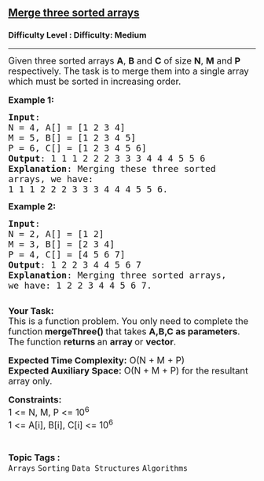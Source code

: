 <h2><a href="https://www.geeksforgeeks.org/problems/merge-three-sorted-arrays-1587115620/1?page=1&difficulty=Medium&status=unsolved,attempted&sortBy=accuracy">Merge three sorted arrays</a></h2><h3>Difficulty Level : Difficulty: Medium</h3><hr><div class="problems_problem_content__Xm_eO"><p><span style="font-size:18px">Given three sorted arrays <strong>A</strong>, <strong>B</strong> and <strong>C</strong> of size <strong>N</strong>, <strong>M</strong> and <strong>P</strong> respectively. The task is to merge them into a single array which must be sorted in increasing order.</span><br>
<br>
<span style="font-size:18px"><strong>Example 1:</strong></span></p>

<pre><span style="font-size:18px"><strong>Input</strong>: 
N = 4, A[] = [1 2 3 4] 
M = 5, B[] = [1 2 3 4 5] 
P = 6, C[] = [1 2 3 4 5 6]
<strong>Output</strong>: 1 1 1 2 2 2 3 3 3 4 4 4 5 5 6
<strong>Explanation</strong>: Merging these three sorted 
arrays, we have: 
1 1 1 2 2 2 3 3 3 4 4 4 5 5 6.</span></pre>

<p><span style="font-size:18px"><strong>Example 2:</strong></span></p>

<pre><span style="font-size:18px"><strong>Input</strong>: 
N = 2, A[] = [1 2]
M = 3, B[] = [2 3 4] 
P = 4, C[] = [4 5 6 7]
<strong>Output</strong>: 1 2 2 3 4 4 5 6 7
<strong>Explanation</strong>: Merging three sorted arrays, 
we have: 1 2 2 3 4 4 5 6 7.</span></pre>

<p><br>
<span style="font-size:18px"><strong>Your Task:</strong><br>
This is a function problem. You only need to complete the function<strong> mergeThree()&nbsp;</strong>that takes <strong>A,B,C as parameters</strong>. The function <strong>returns </strong>an <strong>array </strong>or <strong>vector</strong>.</span><br>
<br>
<span style="font-size:18px"><strong>Expected Time Complexity:</strong>&nbsp;O(N + M + P)<br>
<strong>Expected Auxiliary Space:</strong>&nbsp;O(N + M + P) for the resultant array only.</span><br>
<br>
<span style="font-size:18px"><strong>Constraints:</strong><br>
1 &lt;= N, M, P &lt;= 10<sup>6</sup><br>
1 &lt;= A[i], B[i], C[i] &lt;= 10<sup>6</sup></span></p>
</div><br><p><span style=font-size:18px><strong>Topic Tags : </strong><br><code>Arrays</code>&nbsp;<code>Sorting</code>&nbsp;<code>Data Structures</code>&nbsp;<code>Algorithms</code>&nbsp;